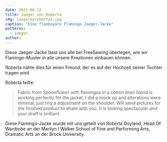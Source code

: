 ```yaml
---
date: 2021-06-12
title: Jaeger von Roberta
img: jaegerbyroberta1.jpg
caption: "Eine flamboyate Flamingo Jaeger-Jacke"
patterns:
  - jaeger
author:
---
```


Diese Jaeger-Jacke lässt uns alle bei FreeSewing überlegen, wie wir Flamingo-Muster in alle unsere Kreationen einbauen können.

Roberta nähte dies für einen Freund, der es auf der Hochzeit seiner Tochter tragen wird.

Roberta teilte:

> Fabric from Spoonflower with flamingos in a cotton linen blend is working perfectly for the jacket. I did a mock up and alterations were minimal; just tiny a adjustment on the shoulder. Will send pictures for the finished product to share with you. It is looking spectacular and your draft is brilliant.

<Note>

Diese Flamingo-Jacke wurde mit uns geteilt von Roberta Doylend, Head Of Wardrobe an der Marilyn I Walker School of Fine and Performing Arts, Dramatic Arts an der Brock University.

</Note>
